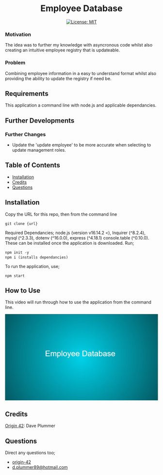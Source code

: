 <div align="center">

# Employee Database

</div>


<div align="center">

[![License: MIT](https://img.shields.io/github/license/adonisjs/adonis-framework?style=for-the-badge)](https://opensource.org/licenses/MIT) 

</div>


### Motivation

The idea was to further my knowledge with asyncronous code whilst also creating an intuitive employee registry that is updateable.

### Problem

Combining employee information in a easy to understand format whilst also providing the ability to update the registry if need be.

## Requirements

This application a command line with node.js and applicable dependancies.

## Further Developments

### Further Changes

- Update the 'update employee' to be more accurate when selecting to update management roles.

## Table of Contents

* [Installation](#installation)
* [Credits](#credits)
* [Questions](#questions)

## Installation

Copy the URL for this repo, then from the command line

```
git clone {url}
```

Required Dependancies; node.js (version v16.14.2 <), Inquirer (^8.2.4), mysql (^2.3.3), dotenv (^16.0.0), express (^4.18.1) console.table (^0.10.0). 
These can be installed once the application is downloaded.
Run;

```
npm init -y
npm i (installs dependancies)
```

To run the application, use;

```
npm start
```

## How to Use

This video will run through how to use the application from the command line.

[![Emnployee Database](./assets/employee_database.jpg)](https://youtu.be/JJv_0FzKfFQ)

## Credits

[Origin 42](hyperlink): Dave Plummer

## Questions

Direct any questions too;

- [origin-42](https://github.com/origin-42)
- d.plummer89@hotmail.com

